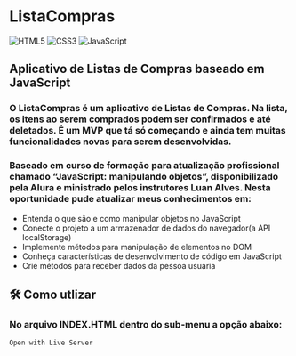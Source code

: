 # ListaCompras

![HTML5](https://img.shields.io/badge/HTML5-E34F26?style=for-the-badge&logo=html5&logoColor=white) ![CSS3](https://img.shields.io/badge/CSS3-1572B6?style=for-the-badge&logo=css3&logoColor=white) ![JavaScript](https://img.shields.io/badge/JavaScript-F7DF1E?style=for-the-badge&logo=JavaScript&logoColor=white)

## Aplicativo de Listas de Compras baseado em JavaScript

### O ListaCompras é um aplicativo de Listas de Compras. Na lista, os itens ao serem comprados podem ser confirmados e até deletados. É um MVP que tá só começando e ainda tem muitas funcionalidades novas para serem desenvolvidas.

### Baseado em curso de formação para atualização profissional chamado “JavaScript: manipulando objetos”, disponibilizado pela Alura e ministrado pelos instrutores Luan Alves. Nesta oportunidade pude atualizar meus conhecimentos em:

* Entenda o que são e como manipular objetos no JavaScript
* Conecte o projeto a um armazenador de dados do navegador(a API localStorage)
* Implemente métodos para manipulação de elementos no DOM
* Conheça características de desenvolvimento de código em JavaScript
* Crie métodos para receber dados da pessoa usuária

## 🛠️ Como utlizar

### No arquivo INDEX.HTML dentro do sub-menu a opção abaixo:

```
Open with Live Server
```
